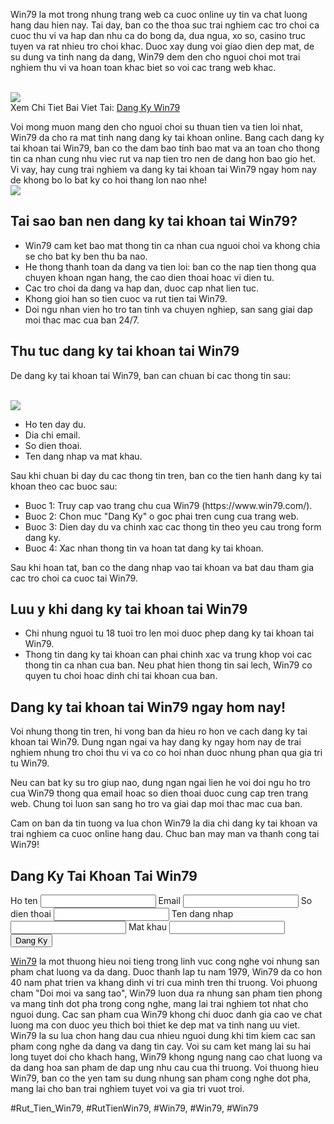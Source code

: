 <div class="container">
<p>
			Win79 la mot trong nhung trang web ca cuoc online uy tin va chat luong hang dau hien nay. Tai day, ban co the thoa suc trai nghiem cac tro choi ca cuoc thu vi va hap dan nhu ca do bong da, dua ngua, xo so, casino truc tuyen va rat nhieu tro choi khac. Duoc xay dung voi giao dien dep mat, de su dung va tinh nang da dang, Win79 dem den cho nguoi choi mot trai nghiem thu vi va hoan toan khac biet so voi cac trang web khac.
		</p><br><img src="https://win79club1.com/wp-content/uploads/2025/04/Cac-buoc-dang-ky-win79-de-dang.png"></br>
Xem Chi Tiet Bai Viet Tai: <a href="https://win79club1.com/dang-ky-win79/">Dang Ky Win79</a>
<p>
			Voi mong muon mang den cho nguoi choi su thuan tien va tien loi nhat, Win79 da cho ra mat tinh nang dang ky tai khoan online. Bang cach dang ky tai khoan tai Win79, ban co the dam bao tinh bao mat va an toan cho thong tin ca nhan cung nhu viec rut va nap tien tro nen de dang hon bao gio het. Vi vay, hay cung trai nghiem va dang ky tai khoan tai Win79 ngay hom nay de khong bo lo bat ky co hoi thang lon nao nhe!
		<br><img src="https://win79club1.com/wp-content/uploads/2025/04/Cac-buoc-dang-ky-win79-de-dang.png"></br>
<h2>Tai sao ban nen dang ky tai khoan tai Win79?</h2>
<ul>
<li>Win79 cam ket bao mat thong tin ca nhan cua nguoi choi va khong chia se cho bat ky ben thu ba nao.</li>
<li>He thong thanh toan da dang va tien loi: ban co the nap tien thong qua chuyen khoan ngan hang, the cao dien thoai hoac vi dien tu.</li>
<li>Cac tro choi da dang va hap dan, duoc cap nhat lien tuc.</li>
<li>Khong gioi han so tien cuoc va rut tien tai Win79.</li>
<li>Doi ngu nhan vien ho tro tan tinh va chuyen nghiep, san sang giai dap moi thac mac cua ban 24/7.</li>
</ul>
<h2>Thu tuc dang ky tai khoan tai Win79</h2>
<p>
			De dang ky tai khoan tai Win79, ban can chuan bi cac thong tin sau:
		</p><br><img src="https://win79club1.com/wp-content/uploads/2025/04/Cac-yeu-to-quan-trong-khi-dang-ky-Win79.png"></br>
<ul>
<li>Ho ten day du.</li>
<li>Dia chi email.</li>
<li>So dien thoai.</li>
<li>Ten dang nhap va mat khau.</li>
</ul>
<p>
			Sau khi chuan bi day du cac thong tin tren, ban co the tien hanh dang ky tai khoan theo cac buoc sau:
		
<ul>
<li>Buoc 1: Truy cap vao trang chu cua Win79 (https://www.win79.com/).</li>
<li>Buoc 2: Chon muc "Dang Ky" o goc phai tren cung cua trang web.</li>
<li>Buoc 3: Dien day du va chinh xac cac thong tin theo yeu cau trong form dang ky.</li>
<li>Buoc 4: Xac nhan thong tin va hoan tat dang ky tai khoan.</li>
</ul>
<p>
			Sau khi hoan tat, ban co the dang nhap vao tai khoan va bat dau tham gia cac tro choi ca cuoc tai Win79.
		</p>
<h2>Luu y khi dang ky tai khoan tai Win79</h2>
<ul>
<li>Chi nhung nguoi tu 18 tuoi tro len moi duoc phep dang ky tai khoan tai Win79.</li>
<li>Thong tin dang ky tai khoan can phai chinh xac va trung khop voi cac thong tin ca nhan cua ban. Neu phat hien thong tin sai lech, Win79 co quyen tu choi hoac dinh chi tai khoan cua ban.</li>
</ul>
<h2>Dang ky tai khoan tai Win79 ngay hom nay!</h2>
<p>
			Voi nhung thong tin tren, hi vong ban da hieu ro hon ve cach dang ky tai khoan tai Win79. Dung ngan ngai va hay dang ky ngay hom nay de trai nghiem nhung tro choi thu vi va co co hoi nhan duoc nhung phan qua gia tri tu Win79.
		
<p>
			Neu can bat ky su tro giup nao, dung ngan ngai lien he voi doi ngu ho tro cua Win79 thong qua email hoac so dien thoai duoc cung cap tren trang web. Chung toi luon san sang ho tro va giai dap moi thac mac cua ban.
		</p>
<p>
			Cam on ban da tin tuong va lua chon Win79 la dia chi dang ky tai khoan va trai nghiem ca cuoc online hang dau. Chuc ban may man va thanh cong tai Win79!
		</p>
<form>
<h2>Dang Ky Tai Khoan Tai Win79</h2>
<label for="fullname">Ho ten</label>
<input id="fullname" required="" type="text"/>
<label for="email">Email</label>
<input id="email" required="" type="email"/>
<label for="phone">So dien thoai</label>
<input id="phone" required="" type="text"/>
<label for="username">Ten dang nhap</label>
<input id="username" required="" type="text"/>
<label for="password">Mat khau</label>
<input id="password" required="" type="password"/>
<input type="submit" value="Dang Ky"/>
</form>
</div><p><a href="https://win79club1.com/">Win79</a> la mot thuong hieu noi tieng trong linh vuc cong nghe voi nhung san pham chat luong va da dang. Duoc thanh lap tu nam 1979, Win79 da co hon 40 nam phat trien va khang dinh vi tri cua minh tren thi truong. Voi phuong cham "Doi moi va sang tao", Win79 luon dua ra nhung san pham tien phong va mang tinh dot pha trong cong nghe, mang lai trai nghiem tot nhat cho nguoi dung. Cac san pham cua Win79 khong chi duoc danh gia cao ve chat luong ma con duoc yeu thich boi thiet ke dep mat va tinh nang uu viet. Win79 la su lua chon hang dau cua nhieu nguoi dung khi tim kiem cac san pham cong nghe da dang va dang tin cay. Voi su cam ket mang lai su hai long tuyet doi cho khach hang, Win79 khong ngung nang cao chat luong va da dang hoa san pham de dap ung nhu cau cua thi truong. Voi thuong hieu Win79, ban co the yen tam su dung nhung san pham cong nghe dot pha, mang lai cho ban trai nghiem tuyet voi va gia tri vuot troi.</p>
#Rut_Tien_Win79, #RutTienWin79, #Win79, #Win79, #Win79
